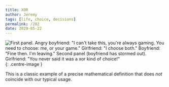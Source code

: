 ```yaml
---
title: XOR
author: Jeremy
tags: [life, choice, decisions]
permalink: /282
date: 2020-05-22
---
```


![First panel. Angry boyfriend: "I can't take this, you're always gaming. You need to choose: me, or your game." Girlfriend: "I choose both." Boyfriend: "Fine then. I'm leaving." Second panel (boyfriend has stormed out). Girlfriend: "You never said it was a xor kind of choice!"](https://res.cloudinary.com/dh3hm8pb7/image/upload/c_scale,q_auto:best,w_615/v1535842782/Handwaving/Published/XOR.png){: .centre-image }

This is a classic example of a precise mathematical definition that does *not* coincide with our typical usage.
